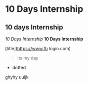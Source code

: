 # 10 Days Internship 
## 10 days Internship 
*10 Days Internship*
**10 Days Internship**


[title](https://www.fb login.com)

> its my day

- dotted


ghyhy
uuijk 


